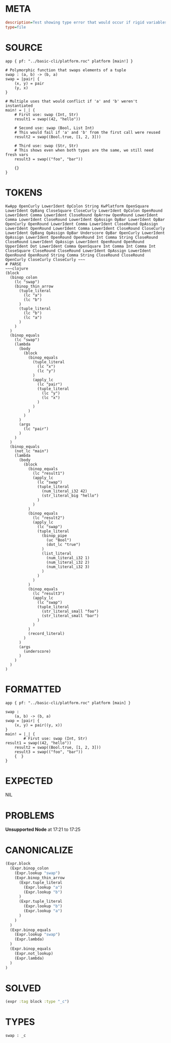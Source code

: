 # META
~~~ini
description=Test showing type error that would occur if rigid variables were not instantiated
type=file
~~~
# SOURCE
~~~roc
app { pf: "../basic-cli/platform.roc" platform [main!] }

# Polymorphic function that swaps elements of a tuple
swap : (a, b) -> (b, a)
swap = |pair| {
    (x, y) = pair
    (y, x)
}

# Multiple uses that would conflict if 'a' and 'b' weren't instantiated
main! = |_| {
    # First use: swap (Int, Str)
    result1 = swap((42, "hello"))
    
    # Second use: swap (Bool, List Int)
    # This would fail if 'a' and 'b' from the first call were reused
    result2 = swap((Bool.true, [1, 2, 3]))
    
    # Third use: swap (Str, Str) 
    # This shows even when both types are the same, we still need fresh vars
    result3 = swap(("foo", "bar"))
    
    {}
}
~~~
# TOKENS
~~~text
KwApp OpenCurly LowerIdent OpColon String KwPlatform OpenSquare LowerIdent OpBang CloseSquare CloseCurly LowerIdent OpColon OpenRound LowerIdent Comma LowerIdent CloseRound OpArrow OpenRound LowerIdent Comma LowerIdent CloseRound LowerIdent OpAssign OpBar LowerIdent OpBar OpenCurly OpenRound LowerIdent Comma LowerIdent CloseRound OpAssign LowerIdent OpenRound LowerIdent Comma LowerIdent CloseRound CloseCurly LowerIdent OpBang OpAssign OpBar Underscore OpBar OpenCurly LowerIdent OpAssign LowerIdent OpenRound OpenRound Int Comma String CloseRound CloseRound LowerIdent OpAssign LowerIdent OpenRound OpenRound UpperIdent Dot LowerIdent Comma OpenSquare Int Comma Int Comma Int CloseSquare CloseRound CloseRound LowerIdent OpAssign LowerIdent OpenRound OpenRound String Comma String CloseRound CloseRound OpenCurly CloseCurly CloseCurly ~~~
# PARSE
~~~clojure
(block
  (binop_colon
    (lc "swap")
    (binop_thin_arrow
      (tuple_literal
        (lc "a")
        (lc "b")
      )
      (tuple_literal
        (lc "b")
        (lc "a")
      )
    )
  )
  (binop_equals
    (lc "swap")
    (lambda
      (body
        (block
          (binop_equals
            (tuple_literal
              (lc "x")
              (lc "y")
            )
            (apply_lc
              (lc "pair")
              (tuple_literal
                (lc "y")
                (lc "x")
              )
            )
          )
        )
      )
      (args
        (lc "pair")
      )
    )
  )
  (binop_equals
    (not_lc "main")
    (lambda
      (body
        (block
          (binop_equals
            (lc "result1")
            (apply_lc
              (lc "swap")
              (tuple_literal
                (num_literal_i32 42)
                (str_literal_big "hello")
              )
            )
          )
          (binop_equals
            (lc "result2")
            (apply_lc
              (lc "swap")
              (tuple_literal
                (binop_pipe
                  (uc "Bool")
                  (dot_lc "true")
                )
                (list_literal
                  (num_literal_i32 1)
                  (num_literal_i32 2)
                  (num_literal_i32 3)
                )
              )
            )
          )
          (binop_equals
            (lc "result3")
            (apply_lc
              (lc "swap")
              (tuple_literal
                (str_literal_small "foo")
                (str_literal_small "bar")
              )
            )
          )
          (record_literal)
        )
      )
      (args
        (underscore)
      )
    )
  )
)
~~~
# FORMATTED
~~~roc
app { pf: "../basic-cli/platform.roc" platform [main] }

swap :
	(a, b) -> (b, a)
swap = |pair| {
	(x, y) = pair((y, x))
}
main! = |_| {
		# First use: swap (Int, Str)
result1 = swap((42, "hello"))
	result2 = swap((Bool.true, [1, 2, 3]))
	result3 = swap(("foo", "bar"))
	{  }
}
~~~
# EXPECTED
NIL
# PROBLEMS
**Unsupported Node**
at 17:21 to 17:25

# CANONICALIZE
~~~clojure
(Expr.block
  (Expr.binop_colon
    (Expr.lookup "swap")
    (Expr.binop_thin_arrow
      (Expr.tuple_literal
        (Expr.lookup "a")
        (Expr.lookup "b")
      )
      (Expr.tuple_literal
        (Expr.lookup "b")
        (Expr.lookup "a")
      )
    )
  )
  (Expr.binop_equals
    (Expr.lookup "swap")
    (Expr.lambda)
  )
  (Expr.binop_equals
    (Expr.not_lookup)
    (Expr.lambda)
  )
)
~~~
# SOLVED
~~~clojure
(expr :tag block :type "_c")
~~~
# TYPES
~~~roc
swap : _c
~~~
